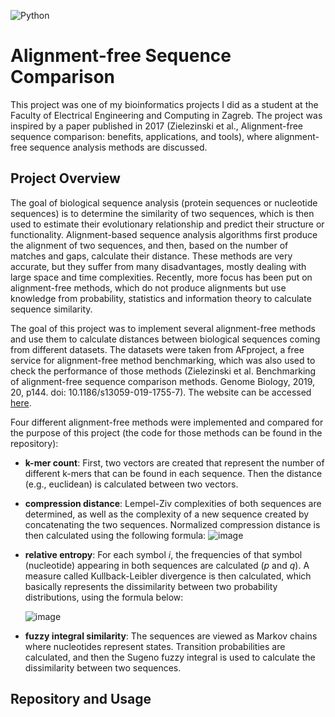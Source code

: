 ![Python](https://img.shields.io/badge/python-3670A0?style=for-the-badge&logo=python&logoColor=ffdd54)

# Alignment-free Sequence Comparison
This project was one of my bioinformatics projects I did as a student at the Faculty of Electrical Engineering and Computing in Zagreb. The project was inspired by a paper published in 2017 (Zielezinski et al., Alignment-free sequence comparison: benefits, applications, and tools), where alignment-free sequence analysis methods are discussed.

## Project Overview
The goal of biological sequence analysis (protein sequences or nucleotide sequences) is to determine the similarity of two sequences, which is then used to estimate their evolutionary relationship and predict their structure or functionality. Alignment-based sequence analysis algorithms first produce the alignment of two sequences, and then, based on the number of matches and gaps, calculate their distance. These methods are very accurate, but they suffer from many disadvantages, mostly dealing with large space and time complexities. Recently, more focus has been put on alignment-free methods, which do not produce alignments but use knowledge from probability, statistics and information theory to calculate sequence similarity.

The goal of this project was to implement several alignment-free methods and use them to calculate distances between biological sequences coming from different datasets. The datasets were taken from AFproject, a free service for alignment-free method benchmarking, which was also used to check the performance of those methods (Zielezinski et al. Benchmarking of alignment-free sequence comparison methods. Genome Biology, 2019, 20, p144. doi: 10.1186/s13059-019-1755-7). The website can be accessed [here](https://afproject.org/app/).

Four different alignment-free methods were implemented and compared for the purpose of this project (the code for those methods can be found in the repository):
* **k-mer count**: First, two vectors are created that represent the number of different k-mers that can be found in each sequence. Then the distance (e.g., euclidean) is calculated between two vectors.
* **compression distance**: Lempel-Ziv complexities of both sequences are determined, as well as the complexity of a new sequence created by concatenating the two sequences. Normalized compression distance is then calculated using the following formula:
  ![image](https://github.com/ivanfurac/Alignment-free-sequence-comparison/assets/73389887/55ef4178-681b-4d46-90f5-989d8d573eca)

* **relative entropy**: For each symbol *i*, the frequencies of that symbol (nucleotide) appearing in both sequences are calculated (*p* and *q*). A measure called Kullback-Leibler divergence is then calculated, which basically represents the dissimilarity between two probability distributions, using the formula below:
  
  ![image](https://github.com/ivanfurac/Alignment-free-sequence-comparison/assets/73389887/6078fe09-2aee-47d7-aa25-c4c7f0201dee)

* **fuzzy integral similarity**: The sequences are viewed as Markov chains where nucleotides represent states. Transition probabilities are calculated, and then the Sugeno fuzzy integral is used to calculate the dissimilarity between two sequences.

## Repository and Usage

